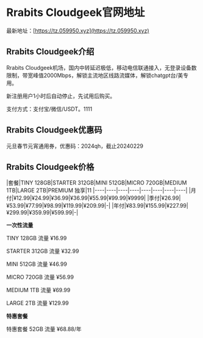 # Rrabits Cloudgeek官网地址

最新地址：[https://tz.059950.xyz](https://tz.059950.xyz)

## Rrabits Cloudgeek介绍

Rrabits Cloudgeek机场，国内中转延迟极低，移动电信联通接入，无登录设备数限制，带宽峰值2000Mbps，解锁主流地区线路流媒体，解锁chatgpt台/美专用。

新注册用户1小时后自动停止，先试用后购买。

支付方式：支付宝/微信/USDT。1111

## Rrabits Cloudgeek优惠码

元旦春节元宵通用券，优惠码：2024qh，截止20240229

## Rrabits Cloudgeek价格

|套餐|TINY 128GB|STARTER 312GB|MINI 512GB|MICRO 720GB|MEDIUM 1TB|LARGE 2TB|PREMIUM 独享|11
|----|----|----|----|----|----|----|----|
|月付|¥12.99|¥24.99|¥36.99|¥36.99|¥55.99|¥99.99|¥9999|
|季付|¥26.99|¥53.99|¥77.99|¥98.99|¥119.99|¥209.99|-|
|年付|¥83.99|¥155.99|¥227.99|¥299.99|¥359.99|¥599.99|-|

**一次性流量**

TINY 128GB 流量 ¥16.99

STARTER 312GB 流量 ¥32.99

MINI 512GB 流量 ¥46.99

MICRO 720GB 流量 ¥56.99

MEDIUM 1TB 流量 ¥69.99

LARGE 2TB 流量 ¥129.99

**特惠套餐**

特惠套餐 52GB 流量 ¥68.88/年
